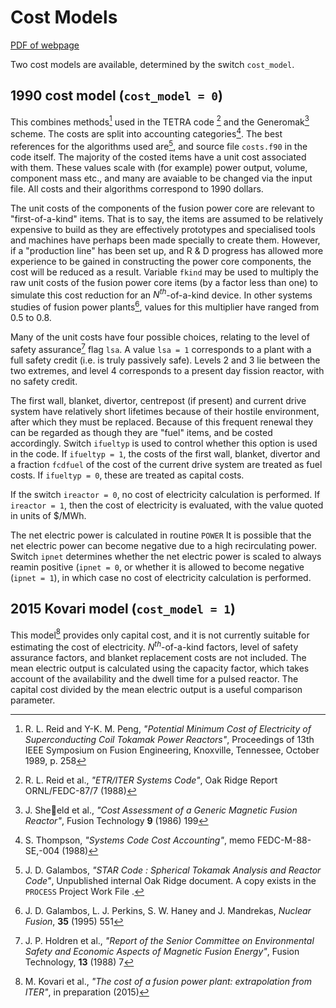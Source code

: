 # Cost Models
[PDF of webpage](../pdf/cost-models.pdf)

Two cost models are available, determined by the switch `cost_model`.

## 1990 cost model (`cost_model = 0`)

This combines methods[^1] used in the TETRA code [^2] and the Generomak[^3] scheme. The costs are split into accounting categories[^4]. The best references for the algorithms used are[^5], and source file `costs.f90` in the code itself. The majority of the costed items have a unit cost associated with them. These values scale with (for example) power output, volume, component mass etc., and many are avaiable to be changed via the input file. All costs and their algorithms correspond to 1990 dollars.

The unit costs of the components of the fusion power core are relevant to "first-of-a-kind" items. That is to say, the items are assumed to be relatively expensive to build as they are effectively prototypes and specialised tools and machines have perhaps been made specially to create them. However, if a "production line" has been set up, and R & D progress has allowed more experience to be gained in constructing the power core components, the cost will be reduced as a result. Variable `fkind` may be used to multiply the raw unit costs of the fusion power core items (by a factor less than one) to simulate this cost reduction for an *N<sup>th</sup>*-of-a-kind device. In other systems studies of fusion power plants[^6], values for this multiplier have ranged from 0.5 to 0.8.

Many of the unit costs have four possible choices, relating to the level of safety assurance[^7] flag `lsa`. A value `lsa = 1` corresponds to a plant with a full safety credit (i.e. is truly passively safe). Levels 2 and 3 lie between the two extremes, and level 4 corresponds to a present day fission reactor, with no safety credit.

The first wall, blanket, divertor, centrepost (if present) and current drive system have relatively short lifetimes because of their hostile environment, after which they must be replaced. Because of this frequent renewal they can be regarded as though they are "fuel" items, and be costed accordingly. Switch `ifueltyp` is used to control whether this option is used in the code. If `ifueltyp = 1`, the costs of the first wall, blanket, divertor and a fraction `fcdfuel` of the cost of the current drive system are treated as fuel costs. If `ifueltyp = 0`, these are treated as capital costs.

If the switch `ireactor = 0`, no cost of electricity calculation is performed. If `ireactor = 1`, then the cost of electricity is evaluated, with the value quoted in units of $/MWh.

The net electric power is calculated in routine `POWER` It is possible that the net electric power can become negative due to a high recirculating power. Switch `ipnet` determines whether the net electric power is scaled to always reamin positive (`ipnet = 0`, or whether it is allowed to become negative (`ipnet = 1`), in which case no cost of electricity calculation is performed.

## 2015 Kovari model (`cost_model = 1`)

This model[^8] provides only capital cost, and it is not currently suitable for estimating the cost of electricity. *N<sup>th</sup>*-of-a-kind factors, level of safety assurance factors, and blanket replacement costs are not included. The mean electric output is calculated using the capacity factor, which takes account of the availability and the dwell time for a pulsed reactor. The capital cost divided by the mean electric output is a useful comparison parameter.

[^1]: R. L. Reid and Y-K. M. Peng, *"Potential Minimum Cost of Electricity of Superconducting Coil Tokamak Power Reactors"*, Proceedings of 13th IEEE Symposium on Fusion Engineering, Knoxville, Tennessee, October 1989, p. 258
[^2]: R. L. Reid et al., *"ETR/ITER Systems Code"*, Oak Ridge Report ORNL/FEDC-87/7 (1988)
[^3]: J. Sheeld et al., *"Cost Assessment of a Generic Magnetic Fusion Reactor"*, Fusion Technology **9** (1986) 199
[^4]: S. Thompson, *"Systems Code Cost Accounting"*, memo FEDC-M-88-SE,-004 (1988)
[^5]: J. D. Galambos, *"STAR Code : Spherical Tokamak Analysis and Reactor Code"*, Unpublished internal Oak Ridge document. A copy exists in the `PROCESS` Project Work File [^9].
[^6]: J. D. Galambos, L. J. Perkins, S. W. Haney and J. Mandrekas, *Nuclear Fusion*, **35** (1995) 551
[^7]: J. P. Holdren et al., *"Report of the Senior Committee on Environmental Safety and Economic Aspects of Magnetic Fusion Energy"*, Fusion Technology, **13** (1988) 7
[^8]: M. Kovari et al., *"The cost of a fusion power plant: extrapolation from ITER"*, in preparation (2015)
[^9]: P. J. Knight, *"PROCESS Reactor Systems Code"*, AEA Fusion Project Work File, F/RS/CIRE5523/PWF (1992)
